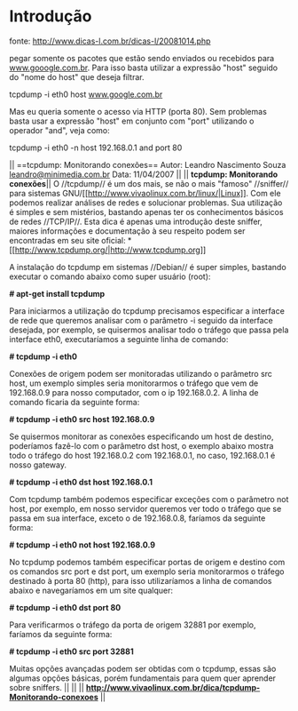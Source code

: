 # Introdução

fonte: http://www.dicas-l.com.br/dicas-l/20081014.php

pegar somente os pacotes que estão sendo enviados ou
recebidos para www.gooogle.com.br. Para isso basta utilizar
a expressão "host" seguido do "nome do host" que deseja filtrar.

tcpdump -i eth0 host www.google.com.br

Mas eu queria somente o acesso via HTTP (porta 80).
Sem problemas basta usar a expressão "host" em conjunto
com "port" utilizando o operador "and", veja como:

tcpdump -i eth0 -n host 192.168.0.1 and port 80


|| ==tcpdump: Monitorando conexões==
Autor: Leandro Nascimento Souza <leandro@minimedia.com.br>
Data: 11/04/2007 ||
|| **tcpdump: Monitorando conexões**|| O //tcpdump// é um dos mais, se não o mais "famoso" //sniffer// para sistemas GNU/[[http://www.vivaolinux.com.br/linux/|Linux]]. Com ele podemos realizar análises de redes e solucionar problemas. Sua utilização é simples e sem mistérios, bastando apenas ter os conhecimentos básicos de redes //TCP/IP//. Esta dica é apenas uma introdução deste sniffer, maiores informações e documentação à seu respeito podem ser encontradas em seu site oficial: * [[http://www.tcpdump.org/|http://www.tcpdump.org]]

A instalação do tcpdump em sistemas //Debian// é super simples, bastando executar o comando abaixo como super usuário (root):

**# apt-get install tcpdump**

Para iniciarmos a utilização do tcpdump precisamos especificar a interface de rede que queremos analisar com o parâmetro -i seguido da interface desejada, por exemplo, se quisermos analisar todo o tráfego que passa pela interface eth0, executaríamos a seguinte linha de comando:

**# tcpdump -i eth0**

Conexões de origem podem ser monitoradas utilizando o parâmetro src host, um exemplo simples seria monitorarmos o tráfego que vem de 192.168.0.9 para nosso computador, com o ip 192.168.0.2. A linha de comando ficaria da seguinte forma:

**# tcpdump -i eth0 src host 192.168.0.9**

Se quisermos monitorar as conexões especificando um host de destino, poderíamos fazê-lo com o parâmetro dst host, o exemplo abaixo mostra todo o tráfego do host 192.168.0.2 com 192.168.0.1, no caso, 192.168.0.1 é nosso gateway.

**# tcpdump -i eth0 dst host 192.168.0.1**

Com tcpdump também podemos especificar exceções com o parâmetro not host, por exemplo, em nosso servidor queremos ver todo o tráfego que se passa em sua interface, exceto o de 192.168.0.8, faríamos da seguinte forma:

**# tcpdump -i eth0 not host 192.168.0.9**

No tcpdump podemos também especificar portas de origem e destino com os comandos src port e dst port, um exemplo seria monitorarmos o tráfego destinado à porta 80 (http), para isso utilizaríamos a linha de comandos abaixo e navegaríamos em um site qualquer:

**# tcpdump -i eth0 dst port 80**

Para verificarmos o tráfego da porta de origem 32881 por exemplo, faríamos da seguinte forma:

**# tcpdump -i eth0 src port 32881**

Muitas opções avançadas podem ser obtidas com o tcpdump, essas são algumas opções básicas, porém fundamentais para quem quer aprender sobre sniffers. || ||
|| __http://www.vivaolinux.com.br/dica/tcpdump-Monitorando-conexoes__ ||